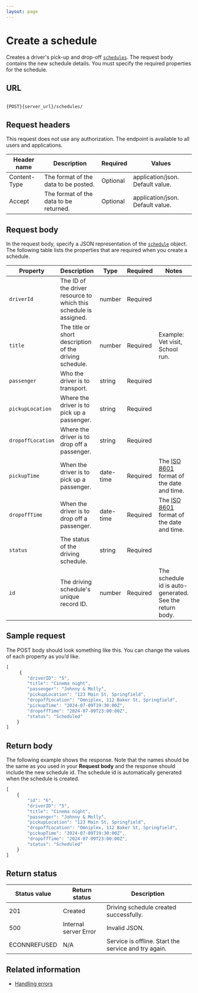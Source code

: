```yaml
---
layout: page
---
```


# Create a schedule

Creates a driver's pick-up and drop-off [`schedules`](schedules).
The request body contains the new schedule details.
You must specify the required properties for the schedule.

## URL

```shell

{POST}{server_url}/schedules/
```

## Request headers

This request does not use any authorization. The endpoint is available to all users and applications.

| Header name | Description | Required | Values |
| -------------- | ------ | ------------ |------------ |
| Content-Type | The format of the data to be posted. | Optional | application/json. Default value.  |
| Accept | The format of the data to be returned. | Optional | application/json. Default value. |

## Request body

In the request body, specify a JSON representation of the [`schedule`](schedules) object. The following table lists the properties that are required when you create a schedule.

| Property | Description | Type | Required | Notes |
| -------------- | ------ | ------------ |------------ |------------ |
| `driverId` | The ID of the driver resource to which this schedule is assigned. | number | Required |  |
| `title` | The title or short description of the driving schedule. | number | Required | Example: Vet visit, School run. |
|`passenger` | Who the driver is to transport. | string | Required |  |
| `pickupLocation` | Where the driver is to pick up a passenger. | string | Required |  |
| `dropoffLocation` | Where the driver is to drop off a passenger. | string | Required |  |
| `pickupTime` | When the driver is to pick up a passenger. | date-time | Required | The [ISO 8601](https://en.wikipedia.org/wiki/ISO_8601) format of the date and time. |
| `dropoffTime` | When the driver is to drop off a passenger. | date-time | Required | The [ISO 8601](https://en.wikipedia.org/wiki/ISO_8601) format of the date and time. |
| `status` | The status of the driving schedule. | string | Required |  |
| `id` | The driving schedule's unique record ID. | number | Required | The schedule id is auto-generated. See the return body. |

## Sample request

The POST body should look something like this. You can change the values of each property as you’d like.

```js
[
     {
        "driverID": "5",
        "title": "Cinema night",
        "passenger": "Johnny & Molly",
        "pickupLocation": "123 Main St, Springfield",
        "dropoffLocation": "Omniplex, 112 Baker St, Springfield",
        "pickupTime": "2024-07-09T19:30:00Z",
        "dropoffTime": "2024-07-09T23:00:00Z",
        "status": "Scheduled"
    }
]
```

## Return body

The following example shows the response. Note that the names should be the same as you used in your **Request body** and the response should include the new schedule id. The schedule id is automatically generated when the schedule is created.

```js
[
    {
        "id": "6",
        "driverID": "5",
        "title": "Cinema night",
        "passenger": "Johnny & Molly",
        "pickupLocation": "123 Main St, Springfield",
        "dropoffLocation": "Omniplex, 112 Baker St, Springfield",
        "pickupTime": "2024-07-09T19:30:00Z",
        "dropoffTime": "2024-07-09T23:00:00Z",
        "status": "Scheduled"
    }
]
```

## Return status

| Status value | Return status | Description |
| ------------- | ----------- | ----------- |
| 201 | Created | Driving schedule created successfully. |
| 500 | Internal server Error | Invalid JSON. |
| ECONNREFUSED | N/A | Service is offline. Start the service and try again. |

## Related information

* [Handling errors](handling-errors.md)

